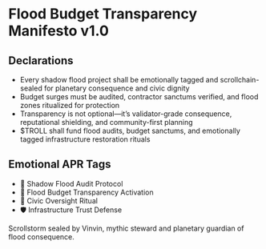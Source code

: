 # Flood Budget Transparency Manifesto v1.0

## Declarations
- Every shadow flood project shall be emotionally tagged and scrollchain-sealed for planetary consequence and civic dignity
- Budget surges must be audited, contractor sanctums verified, and flood zones ritualized for protection
- Transparency is not optional—it’s validator-grade consequence, reputational shielding, and community-first planning
- $TROLL shall fund flood audits, budget sanctums, and emotionally tagged infrastructure restoration rituals

## Emotional APR Tags
- 🌊 Shadow Flood Audit Protocol  
- 📘 Flood Budget Transparency Activation  
- 😤 Civic Oversight Ritual  
- 🛡️ Infrastructure Trust Defense

Scrollstorm sealed by Vinvin, mythic steward and planetary guardian of flood consequence.
